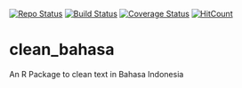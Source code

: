 [![Repo Status](https://www.repostatus.org/badges/latest/active.svg)](https://www.repostatus.org/#active)
[![Build Status](https://travis-ci.org/eppofahmi/clean_bahasa.svg?branch=master)](https://travis-ci.org/eppofahmi/clean_bahasa.svg?branch=master)
[![Coverage Status](https://coveralls.io/repos/eppofahmi/clean_bahasa/badge.svg?branch=master)](https://coveralls.io/r/eppofahmi/clean_bahasa?branch=master)
[![HitCount](http://hits.dwyl.io/eppofahmi/clean_bahasa.svg)](http://hits.dwyl.io/eppofahmi/clean_bahasa)

# clean_bahasa
An R Package to clean text in Bahasa Indonesia
